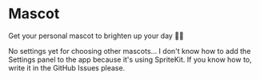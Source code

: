 # Mascot
Get your personal mascot to brighten up your day 🧚🏽

No settings yet for choosing other mascots... I don't know how to add the Settings panel to the app because it's using SpriteKit. If you know how to, write it in the GitHub Issues please.
